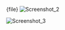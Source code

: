 {file}  ![Screenshot_2](https://user-images.githubusercontent.com/68462068/159067277-826b23e9-9500-4266-85db-6a0b5e21f6c9.png)


![Screenshot_3](https://user-images.githubusercontent.com/68462068/159067427-950a31f1-46eb-4f8e-9b86-55a233e5eb5c.png)
